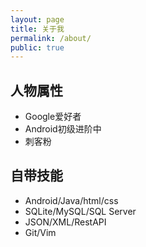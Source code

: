 ```yaml
---
layout: page
title: 关于我
permalink: /about/
public: true
---
```


## 人物属性

* Google爱好者
* Android初级进阶中
* 刺客粉

## 自带技能
* Android/Java/html/css
* SQLite/MySQL/SQL Server
* JSON/XML/RestAPI
* Git/Vim